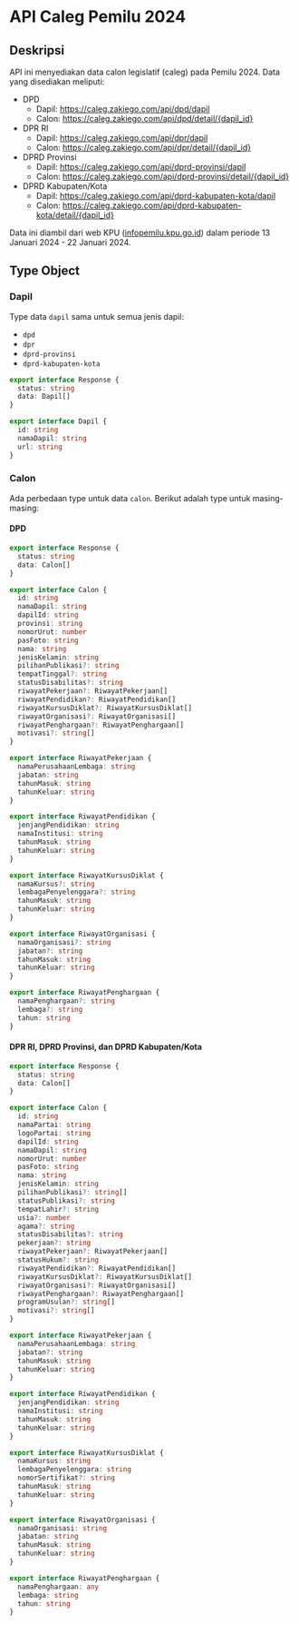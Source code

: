 # API Caleg Pemilu 2024

## Deskripsi

API ini menyediakan data calon legislatif (caleg) pada Pemilu 2024. Data yang disediakan meliputi:

- DPD
  - Dapil: <https://caleg.zakiego.com/api/dpd/dapil>
  - Calon: <https://caleg.zakiego.com/api/dpd/detail/{dapil_id}>
- DPR RI
  - Dapil: <https://caleg.zakiego.com/api/dpr/dapil>
  - Calon: <https://caleg.zakiego.com/api/dpr/detail/{dapil_id}>
- DPRD Provinsi
  - Dapil: <https://caleg.zakiego.com/api/dprd-provinsi/dapil>
  - Calon: <https://caleg.zakiego.com/api/dprd-provinsi/detail/{dapil_id}>
- DPRD Kabupaten/Kota
  - Dapil: <https://caleg.zakiego.com/api/dprd-kabupaten-kota/dapil>
  - Calon: <https://caleg.zakiego.com/api/dprd-kabupaten-kota/detail/{dapil_id}>

Data ini diambil dari web KPU ([infopemilu.kpu.go.id](https://infopemilu.kpu.go.id/)) dalam periode 13 Januari 2024 - 22 Januari 2024.

## Type Object

### Dapil

Type data `dapil` sama untuk semua jenis dapil:

- `dpd`
- `dpr`
- `dprd-provinsi`
- `dprd-kabupaten-kota`

```typescript
export interface Response {
  status: string
  data: Dapil[]
}

export interface Dapil {
  id: string
  namaDapil: string
  url: string
}
```

### Calon

Ada perbedaan type untuk data `calon`. Berikut adalah type untuk masing-masing:

#### DPD
  
```typescript
export interface Response {
  status: string
  data: Calon[]
}

export interface Calon {
  id: string
  namaDapil: string
  dapilId: string
  provinsi: string
  nomorUrut: number
  pasFoto: string
  nama: string
  jenisKelamin: string
  pilihanPublikasi?: string
  tempatTinggal?: string
  statusDisabilitas?: string
  riwayatPekerjaan?: RiwayatPekerjaan[]
  riwayatPendidikan?: RiwayatPendidikan[]
  riwayatKursusDiklat?: RiwayatKursusDiklat[]
  riwayatOrganisasi?: RiwayatOrganisasi[]
  riwayatPenghargaan?: RiwayatPenghargaan[]
  motivasi?: string[]
}

export interface RiwayatPekerjaan {
  namaPerusahaanLembaga: string
  jabatan: string
  tahunMasuk: string
  tahunKeluar: string
}

export interface RiwayatPendidikan {
  jenjangPendidikan: string
  namaInstitusi: string
  tahunMasuk: string
  tahunKeluar: string
}

export interface RiwayatKursusDiklat {
  namaKursus?: string
  lembagaPenyelenggara?: string
  tahunMasuk: string
  tahunKeluar: string
}

export interface RiwayatOrganisasi {
  namaOrganisasi?: string
  jabatan?: string
  tahunMasuk: string
  tahunKeluar: string
}

export interface RiwayatPenghargaan {
  namaPenghargaan?: string
  lembaga?: string
  tahun: string
}
```

#### DPR RI, DPRD Provinsi, dan DPRD Kabupaten/Kota

```typescript
export interface Response {
  status: string
  data: Calon[]
}

export interface Calon {
  id: string
  namaPartai: string
  logoPartai: string
  dapilId: string
  namaDapil: string
  nomorUrut: number
  pasFoto: string
  nama: string
  jenisKelamin: string
  pilihanPublikasi?: string[]
  statusPublikasi?: string
  tempatLahir?: string
  usia?: number
  agama?: string
  statusDisabilitas?: string
  pekerjaan?: string
  riwayatPekerjaan?: RiwayatPekerjaan[]
  statusHukum?: string
  riwayatPendidikan?: RiwayatPendidikan[]
  riwayatKursusDiklat?: RiwayatKursusDiklat[]
  riwayatOrganisasi?: RiwayatOrganisasi[]
  riwayatPenghargaan?: RiwayatPenghargaan[]
  programUsulan?: string[]
  motivasi?: string[]
}

export interface RiwayatPekerjaan {
  namaPerusahaanLembaga: string
  jabatan?: string
  tahunMasuk: string
  tahunKeluar: string
}

export interface RiwayatPendidikan {
  jenjangPendidikan: string
  namaInstitusi: string
  tahunMasuk: string
  tahunKeluar: string
}

export interface RiwayatKursusDiklat {
  namaKursus: string
  lembagaPenyelenggara: string
  nomorSertifikat?: string
  tahunMasuk: string
  tahunKeluar: string
}

export interface RiwayatOrganisasi {
  namaOrganisasi: string
  jabatan: string
  tahunMasuk: string
  tahunKeluar: string
}

export interface RiwayatPenghargaan {
  namaPenghargaan: any
  lembaga: string
  tahun: string
}
```
